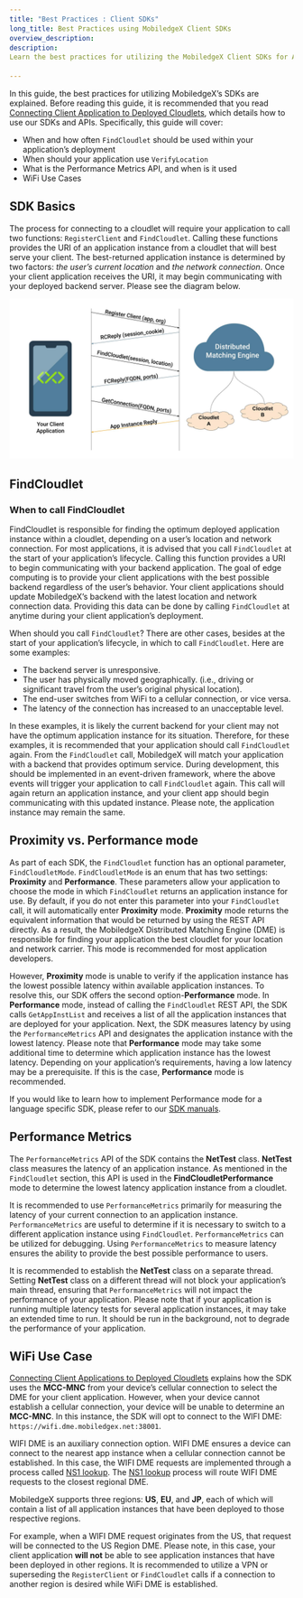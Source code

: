 ```yaml
---
title: "Best Practices : Client SDKs"
long_title: Best Practices using MobiledgeX Client SDKs
overview_description:
description:
Learn the best practices for utilizing the MobiledgeX Client SDKs for Android, iOS, and Unity

---
```


In this guide, the best practices for utilizing MobiledgeX’s SDKs are explained. Before reading this guide, it is recommended that you read [Connecting Client Application to Deployed Cloudlets](/developer/sdks/overview/index.md), which details how to use our SDKs and APIs. Specifically, this guide will cover:

- When and how often `FindCloudlet` should be used within your application’s deployment
- When should your application use `VerifyLocation`
- What is the Performance Metrics API, and when is it used
- WiFi Use Cases

## SDK Basics  

The process for connecting to a cloudlet will require your application to call two functions: `RegisterClient` and `FindCloudlet`. Calling these functions provides the URI of an application instance from a cloudlet that will best serve your client. The best-returned application instance is determined by two factors: *the user’s current location* and *the network connection*. Once your client application receives the URI, it may begin communicating with your deployed backend server. Please see the diagram below.

![](/developer/assets/connect-client-app/endtoend.png "")

## FindCloudlet  

### When to call FindCloudlet  

FindCloudlet is responsible for finding the optimum deployed application instance within a cloudlet, depending on a user’s location and network connection. For most applications, it is advised that you call `FindCloudlet` at the start of your application’s lifecycle. Calling this function provides a URI to begin communicating with your backend application. The goal of edge computing is to provide your client applications with the best possible backend regardless of the user’s behavior. Your client applications should update MobiledgeX’s backend with the latest location and network connection data. Providing this data can be done by calling `FindCloudlet` at anytime during your client application’s deployment.

When should you call `FindCloudlet`? There are other cases, besides at the start of your application’s lifecycle, in which to call `FindCloudlet`. Here are some examples:

- The backend server is unresponsive.
- The user has physically moved geographically. (i.e., driving or significant travel from the user’s original physical location).
- The end-user switches from WiFi to a cellular connection, or vice versa.
- The latency of the connection has increased to an unacceptable level.

In these examples, it is likely the current backend for your client may not have the optimum application instance for its situation. Therefore, for these examples, it is recommended that your application should call `FindCloudlet` again. From the `FindCloudlet` call, MobiledgeX will match your application with a backend that provides optimum service. During development, this should be implemented in an event-driven framework, where the above events will trigger your application to call `FindCloudlet` again. This call will again return an application instance, and your client app should begin communicating with this updated instance. Please note, the application instance may remain the same.

## Proximity vs. Performance mode  

As part of each SDK, the `FindCloudlet` function has an optional parameter, `FindCloudletMode`. `FindCloudletMode` is an enum that has two settings: **Proximity** and **Performance**. These parameters allow your application to choose the mode in which `FindCloudlet` returns an application instance for use. By default, if you do not enter this parameter into your `FindCloudlet` call, it will automatically enter **Proximity** mode. **Proximity** mode returns the equivalent information that would be returned by using the REST API directly. As a result, the MobiledgeX Distributed Matching Engine (DME) is responsible for finding your application the best cloudlet for your location and network carrier. This mode is recommended for most application developers.

However, **Proximity** mode is unable to verify if the application instance has the lowest possible latency within available application instances. To resolve this, our SDK offers the second option-**Performance** mode. In **Performance** mode, instead of calling the `FindCloudlet` REST API, the SDK calls `GetAppInstList` and receives a list of all the application instances that are deployed for your application. Next, the SDK measures latency by using the `PerformanceMetrics` API and designates the application instance with the lowest latency. Please note that **Performance** mode may take some additional time to determine which application instance has the lowest latency. Depending on your application’s requirements, having a low latency may be a prerequisite. If this is the case, **Performance** mode is recommended.

If you would like to learn how to implement Performance mode for a language specific SDK, please refer to our [SDK manuals](/developer/apis/index.md).

## Performance Metrics  

The `PerformanceMetrics` API of the SDK contains the **NetTest** class. **NetTest** class measures the latency of an application instance. As mentioned in the `FindCloudlet` section, this API is used in the **FindCloudletPerformance** mode to determine the lowest latency application instance from a cloudlet.

It is recommended to use `PerformanceMetrics` primarily for measuring the latency of your current connection to an application instance. `PerformanceMetrics` are useful to determine if it is necessary to switch to a different application instance using `FindCloudlet`. `PerformanceMetrics` can be utilized for debugging. Using `PerformanceMetrics` to measure latency ensures the ability to provide the best possible performance to users.

It is recommended to establish the **NetTest** class on a separate thread. Setting **NetTest** class on a different thread will not block your application’s main thread, ensuring that `PerformanceMetrics` will not impact the performance of your application. Please note that if your application is running multiple latency tests for several application instances, it may take an extended time to run. It should be run in the background, not to degrade the performance of your application.

## WiFi Use Case  

[Connecting Client Applications to Deployed Cloudlets](/developer/sdks/overview/index.md) explains how the SDK uses the **MCC-MNC** from your device’s cellular connection to select the DME for your client application. However, when your device cannot establish a cellular connection, your device will be unable to determine an **MCC-MNC**. In this instance, the SDK will opt to connect to the WIFI DME: `https://wifi.dme.mobiledgex.net:38001`.

WIFI DME is an auxiliary connection option. WIFI DME ensures a device can connect to the nearest app instance when a cellular connection cannot be established. In this case, the WIFI DME requests are implemented through a process called [NS1 lookup](https://ns1.com/resources/how-geographic-routing-works). The [NS1 lookup](https://ns1.com/resources/how-geographic-routing-works) process will route WIFI DME requests to the closest regional DME.

MobiledgeX supports three regions: **US**, **EU**, and **JP**, each of which will contain a list of all application instances that have been deployed to those respective regions.

For example, when a WIFI DME request originates from the US, that request will be connected to the US Region DME. Please note, in this case, your client application **will not** be able to see application instances that have been deployed in other regions. It is recommended to utilize a VPN or superseding the `RegisterClient` or `FindCloudlet` calls if a connection to another region is desired while WiFi DME is established.

